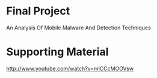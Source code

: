 # 				Final Project

An Analysis Of Mobile Malware And Detection Techniques



# 				Supporting Material

http://www.youtube.com/watch?v=mlCCcMOOVsw
